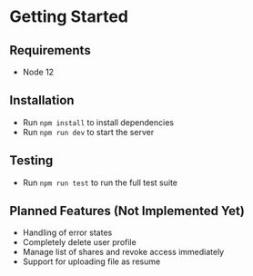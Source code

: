 # Getting Started

## Requirements

-   Node 12

## Installation

-   Run `npm install` to install dependencies
-   Run `npm run dev` to start the server

## Testing

-   Run `npm run test` to run the full test suite

## Planned Features (Not Implemented Yet)

-   Handling of error states
-   Completely delete user profile
-   Manage list of shares and revoke access immediately
-   Support for uploading file as resume
